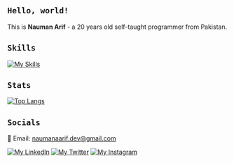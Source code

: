 ## `Hello, world!`
This is <strong>Nauman Arif</strong> - a 20 years old self-taught programmer from Pakistan.

## `Skills`
[![My Skills](https://skillicons.dev/icons?i=c,cpp,js,html,css,bootstrap,python,django,sqlite,git,github,vscode,linux,powershell,bash,md,regex&theme=dark&perline=6)](#)

## `Stats`
[![Top Langs](https://github-readme-stats.vercel.app/api/top-langs/?username=naumanaarif&title_color=ffffff&hide_border=true&show_icons=true&theme=dracula)](https://github.com/anuraghazra/github-readme-stats)

## `Socials`
📧 Email:    [naumanaarif.dev@gmail.com](mailto:naumanaarif.dev@gmail.com)  

[![My LinkedIn](https://skillicons.dev/icons?i=linkedin&theme=dark&perline=6)](https://www.linkedin.com/in/naumanaarif)
[![My Twitter](https://skillicons.dev/icons?i=twitter&theme=dark&perline=6)](https://www.twitter.com/naumanaarif)
[![My Instagram](https://skillicons.dev/icons?i=instagram&theme=dark&perline=6)](https://www.instagram.com/naumanaarif)  

<!--
**naumanaarif/naumanaarif** is a ✨ _special_ ✨ repository because its `README.md` (this file) appears on your GitHub profile.
